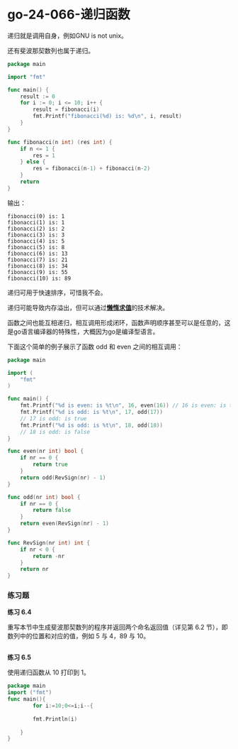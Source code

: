 # go-24-066-递归函数

递归就是调用自身，例如GNU is not unix。

还有斐波那契数列也属于递归。

```go
package main

import "fmt"

func main() {
	result := 0
	for i := 0; i <= 10; i++ {
		result = fibonacci(i)
		fmt.Printf("fibonacci(%d) is: %d\n", i, result)
	}
}

func fibonacci(n int) (res int) {
	if n <= 1 {
		res = 1
	} else {
		res = fibonacci(n-1) + fibonacci(n-2)
	}
	return
}
```

输出：

```
fibonacci(0) is: 1
fibonacci(1) is: 1
fibonacci(2) is: 2
fibonacci(3) is: 3
fibonacci(4) is: 5
fibonacci(5) is: 8
fibonacci(6) is: 13
fibonacci(7) is: 21
fibonacci(8) is: 34
fibonacci(9) is: 55
fibonacci(10) is: 89
```

递归可用于快速排序，可惜我不会。

递归可能导致内存溢出，但可以通过<u>**懒惰求值**</u>的技术解决。

函数之间也能互相递归，相互调用形成闭环，函数声明顺序甚至可以是任意的，这是go语言编译器的特殊性，大概因为go是编译型语言。



下面这个简单的例子展示了函数 odd 和 even 之间的相互调用：

```go
package main

import (
	"fmt"
)

func main() {
	fmt.Printf("%d is even: is %t\n", 16, even(16)) // 16 is even: is true
	fmt.Printf("%d is odd: is %t\n", 17, odd(17))
	// 17 is odd: is true
	fmt.Printf("%d is odd: is %t\n", 18, odd(18))
	// 18 is odd: is false
}

func even(nr int) bool {
	if nr == 0 {
		return true
	}
	return odd(RevSign(nr) - 1)
}

func odd(nr int) bool {
	if nr == 0 {
		return false
	}
	return even(RevSign(nr) - 1)
}

func RevSign(nr int) int {
	if nr < 0 {
		return -nr
	}
	return nr
}
```



### 练习题

**练习 6.4**

重写本节中生成斐波那契数列的程序并返回两个命名返回值（详见第 6.2 节），即数列中的位置和对应的值，例如 5 与 4，89 与 10。

```go

```

**练习 6.5**

使用递归函数从 10 打印到 1。

```go
package main
import ("fmt")
func main(){
        for i:=10;0<=i;i--{
        
        fmt.Println(i)
        
    }
}

```

